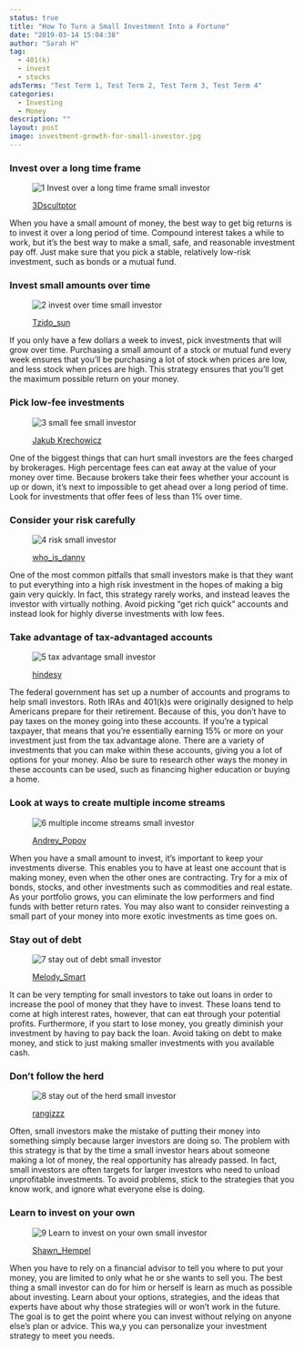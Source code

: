 ```yaml
---
status: true
title: "How To Turn a Small Investment Into a Fortune"
date: "2019-03-14 15:04:38"
author: "Sarah H"
tag:
  - 401(k)
  - invest
  - stocks
adsTerms: "Test Term 1, Test Term 2, Test Term 3, Test Term 4"
categories:
  - Investing
  - Money
description: ""
layout: post
image: investment-growth-for-small-investor.jpg
---
```


### Invest over a long time frame

<figure aria-describedby="caption-attachment-3763" class="wp-caption alignnone" id="attachment_3763" style="width: 700px">

![1 Invest over a long time frame small investor](/posts/1-Invest-over-a-long-time-frame-small-investor.jpg)<figcaption class="wp-caption-text" id="caption-attachment-3763">[3Dscultptor](https://www.shutterstock.com/pic-365116856/stock-photo-time-is-money-clock-falling-apart-to-dollars-concept-d-model.html)

</figcaption></figure>

When you have a small amount of money, the best way to get big returns is to invest it over a long period of time. Compound interest takes a while to work, but it’s the best way to make a small, safe, and reasonable investment pay off. Just make sure that you pick a stable, relatively low-risk investment, such as bonds or a mutual fund.

### Invest small amounts over time

<figure aria-describedby="caption-attachment-3764" class="wp-caption alignnone" id="attachment_3764" style="width: 700px">

![2 invest over time small investor](/posts/2-invest-over-time-small-investor.jpg)<figcaption class="wp-caption-text" id="caption-attachment-3764">[Tzido_sun](https://www.shutterstock.com/pic-298778966/stock-photo-hand-putting-mix-coins-and-seed-in-clear-bottle-on-cityscape-photo-blurred-cityscape-background.html)</figcaption></figure>

If you only have a few dollars a week to invest, pick investments that will grow over time. Purchasing a small amount of a stock or mutual fund every week ensures that you’ll be purchasing a lot of stock when prices are low, and less stock when prices are high. This strategy ensures that you’ll get the maximum possible return on your money.

### Pick low-fee investments

<figure aria-describedby="caption-attachment-3765" class="wp-caption alignnone" id="attachment_3765" style="width: 700px">

![3 small fee small investor](/posts/3-small-fee-small-investor.jpg)<figcaption class="wp-caption-text" id="caption-attachment-3765">[Jakub Krechowicz](https://www.shutterstock.com/pic-392380090/stock-photo-greed-for-money-hands-grabbing-coins.html)</figcaption></figure>

One of the biggest things that can hurt small investors are the fees charged by brokerages. High percentage fees can eat away at the value of your money over time. Because brokers take their fees whether your account is up or down, it’s next to impossible to get ahead over a long period of time. Look for investments that offer fees of less than 1% over time.

### Consider your risk carefully

<figure aria-describedby="caption-attachment-3766" class="wp-caption alignnone" id="attachment_3766" style="width: 700px">

![4 risk small investor](/posts/4-risk-small-investor.jpg)<figcaption class="wp-caption-text" id="caption-attachment-3766">[who_is_danny](https://www.shutterstock.com/pic-396781918/stock-photo-risk-concept-with-businessman-balancing-on-dollar-line-placed-on-book-stacks.html)</figcaption></figure>

One of the most common pitfalls that small investors make is that they want to put everything into a high risk investment in the hopes of making a big gain very quickly. In fact, this strategy rarely works, and instead leaves the investor with virtually nothing. Avoid picking “get rich quick” accounts and instead look for highly diverse investments with low fees.

### Take advantage of tax-advantaged accounts

<figure aria-describedby="caption-attachment-3767" class="wp-caption alignnone" id="attachment_3767" style="width: 700px">

![5 tax advantage small investor](/posts/5-tax-advantage-small-investor.jpg)<figcaption class="wp-caption-text" id="caption-attachment-3767">[hindesy](https://www.shutterstock.com/pic-275734745/stock-photo-eggsk-nest-egg.html)</figcaption></figure>

The federal government has set up a number of accounts and programs to help small investors. Roth IRAs and 401(k)s were originally designed to help Americans prepare for their retirement. Because of this, you don’t have to pay taxes on the money going into these accounts. If you’re a typical taxpayer, that means that you’re essentially earning 15% or more on your investment just from the tax advantage alone. There are a variety of investments that you can make within these accounts, giving you a lot of options for your money. Also be sure to research other ways the money in these accounts can be used, such as financing higher education or buying a home.

### Look at ways to create multiple income streams

<figure aria-describedby="caption-attachment-3768" class="wp-caption alignnone" id="attachment_3768" style="width: 700px">

![6 multiple income streams small investor](/posts/6-multiple-income-streams-small-investor.jpg)<figcaption class="wp-caption-text" id="caption-attachment-3768">[Andrey_Popov](https://www.shutterstock.com/pic-306265091/stock-photo-young-businesswoman-working-with-graphs-on-computers-at-desk.html)</figcaption></figure>

When you have a small amount to invest, it’s important to keep your investments diverse. This enables you to have at least one account that is making money, even when the other ones are contracting. Try for a mix of bonds, stocks, and other investments such as commodities and real estate. As your portfolio grows, you can eliminate the low performers and find funds with better return rates. You may also want to consider reinvesting a small part of your money into more exotic investments as time goes on.

### Stay out of debt

<figure aria-describedby="caption-attachment-3769" class="wp-caption alignnone" id="attachment_3769" style="width: 700px">

![7 stay out of debt small investor](/posts/7-stay-out-of-debt-small-investor.jpg)<figcaption class="wp-caption-text" id="caption-attachment-3769">[Melody_Smart](https://www.shutterstock.com/pic-381760273/stock-photo-business-woman-writing-no-more-debts-and-unpaid-bills-unemployment-and-personal-bankruptcy.html)</figcaption></figure>

It can be very tempting for small investors to take out loans in order to increase the pool of money that they have to invest. These loans tend to come at high interest rates, however, that can eat through your potential profits. Furthermore, if you start to lose money, you greatly diminish your investment by having to pay back the loan. Avoid taking on debt to make money, and stick to just making smaller investments with you available cash.

### Don’t follow the herd

<figure aria-describedby="caption-attachment-3770" class="wp-caption alignnone" id="attachment_3770" style="width: 700px">

![8 stay out of the herd small investor](/posts/8-stay-out-of-the-herd-small-investor.jpg)<figcaption class="wp-caption-text" id="caption-attachment-3770">[rangizzz](https://www.shutterstock.com/pic-89995051/stock-photo-male-hand-putting-coin-into-a-piggy-bank.html)</figcaption></figure>

Often, small investors make the mistake of putting their money into something simply because larger investors are doing so. The problem with this strategy is that by the time a small investor hears about someone making a lot of money, the real opportunity has already passed. In fact, small investors are often targets for larger investors who need to unload unprofitable investments. To avoid problems, stick to the strategies that you know work, and ignore what everyone else is doing.

### Learn to invest on your own

<figure aria-describedby="caption-attachment-3771" class="wp-caption alignnone" id="attachment_3771" style="width: 700px">

![9 Learn to invest on your own small investor](/posts/9-Learn-to-invest-on-your-own-small-investor.jpg)<figcaption class="wp-caption-text" id="caption-attachment-3771">[Shawn_Hempel](https://www.shutterstock.com/pic-136649924/stock-photo-books-with-penny-jar-filled-with-coins-and-banknotes-tuition-or-education-financing-concept.html)</figcaption></figure>

When you have to rely on a financial advisor to tell you where to put your money, you are limited to only what he or she wants to sell you. The best thing a small investor can do for him or herself is learn as much as possible about investing. Learn about your options, strategies, and the ideas that experts have about why those strategies will or won’t work in the future. The goal is to get the point where you can invest without relying on anyone else’s plan or advice. This wa,y you can personalize your investment strategy to meet you needs.
